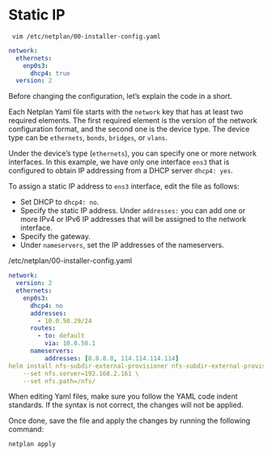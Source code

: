 # Static IP

```shell
 vim /etc/netplan/00-installer-config.yaml
```

```yaml
network:
  ethernets:
    enp0s3:
      dhcp4: true
  version: 2
```

Before changing the configuration, let’s explain the code in a short.

Each Netplan Yaml file starts with the `network` key that has at least two required elements. The first required element is the version of the network configuration format, and the second one is the device type. The device type can be `ethernets`, `bonds`, `bridges`, or `vlans`.

Under the device’s type (`ethernets`), you can specify one or more network interfaces. In this example, we have only one interface `ens3` that is configured to obtain IP addressing from a DHCP server `dhcp4: yes`.

To assign a static IP address to `ens3` interface, edit the file as follows:

- Set DHCP to `dhcp4: no`.
- Specify the static IP address. Under `addresses:` you can add one or more IPv4 or IPv6 IP addresses that will be assigned to the network interface.
- Specify the gateway.
- Under `nameservers`, set the IP addresses of the nameservers.

/etc/netplan/00-installer-config.yaml

```yaml
network:
  version: 2
  ethernets:
    enp0s3:
      dhcp4: no 
      addresses:
        - 10.0.50.29/24
      routes:
        - to: default
          via: 10.0.50.1
      nameservers:
          addresses: [8.8.8.8, 114.114.114.114]
helm install nfs-subdir-external-provisioner nfs-subdir-external-provisioner/nfs-subdir-external-provisioner \
    --set nfs.server=192.168.2.161 \
    --set nfs.path=/nfs/
```

When editing Yaml files, make sure you follow the YAML code indent standards. If the syntax is not correct, the changes will not be applied.

Once done, save the file and apply the changes by running the following command:

```shell
netplan apply
```

